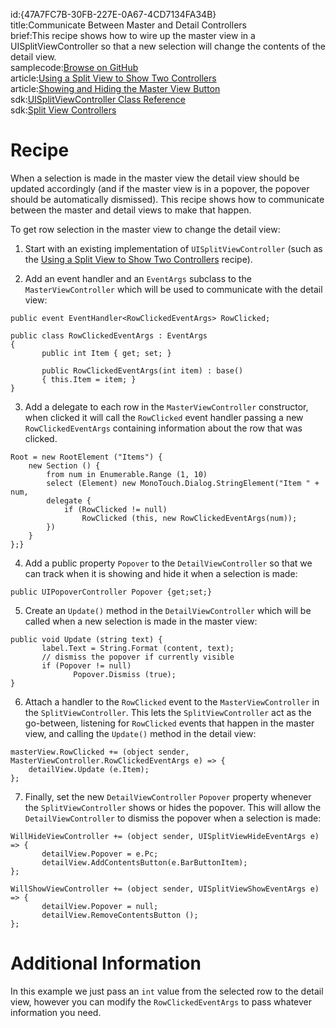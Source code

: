 id:{47A7FC7B-30FB-227E-0A67-4CD7134FA34B}  
title:Communicate Between Master and Detail Controllers  
brief:This recipe shows how to wire up the master view in a UISplitViewController so that a new selection will change the contents of the detail view.  
samplecode:[Browse on GitHub](https://github.com/xamarin/recipes/tree/master/ios/content_controls/split_view/communicate_between_master_and_detail_controllers)  
article:[Using a Split View to Show Two Controllers](/recipes/ios/content_controls/split_view/use_split_view_to_show_two_controllers)  
article:[Showing and Hiding the Master View Button](/recipes/ios/content_controls/split_view/show_and_hide_the_master_view_button)  
sdk:[UISplitViewController Class Reference](https://developer.apple.com/library/ios/#documentation/UIKit/Reference/UISplitViewController_class/Reference/Reference.html)  
sdk:[Split View Controllers](https://developer.apple.com/library/ios/#documentation/WindowsViews/Conceptual/ViewControllerCatalog/Chapters/SplitViewControllers.html)  

<a name="Recipe" class="injected"></a>


# Recipe

When a selection is made in the master view the detail view should be updated
accordingly (and if the master view is in a popover, the popover should be
automatically dismissed). This recipe shows how to communicate between the
master and detail views to make that happen.

To get row selection in the master view to change the detail view:

<ol start="1">
  <li>Start with an existing implementation of <code>UISplitViewController</code> (such as the <a href="http://developer.xamarin.com/recipes/ios/content_controls/split_view/use_split_view_to_show_two_controllers/">Using a Split View to Show Two Controllers</a> recipe).</li>
</ol>
<ol start="2">
  <li>Add an event handler and an <code>EventArgs</code> subclass to the <code>MasterViewController</code> which will be used to communicate with the detail view:</li>
</ol>


```
public event EventHandler<RowClickedEventArgs> RowClicked;

public class RowClickedEventArgs : EventArgs
{
       public int Item { get; set; }

       public RowClickedEventArgs(int item) : base()
       { this.Item = item; }
}
```

<ol start="3">
  <li>Add a delegate to each row in the <code>MasterViewController</code> constructor, when clicked it will call the <code>RowClicked</code> event handler passing a new <code>RowClickedEventArgs</code> containing information about the row that was clicked.</li>
</ol>


```
Root = new RootElement ("Items") {
    new Section () {
        from num in Enumerable.Range (1, 10)
        select (Element) new MonoTouch.Dialog.StringElement("Item " + num,
        delegate {
            if (RowClicked != null)
                RowClicked (this, new RowClickedEventArgs(num));
        })
    }
};}
```

<ol start="4">
  <li>Add a public property <code>Popover</code> to the <code>DetailViewController</code> so that we can track when it is showing and hide it when a selection is made:</li>
</ol>


```
public UIPopoverController Popover {get;set;}
```

<ol start="5">
  <li>Create an <code>Update()</code> method in the <code>DetailViewController</code> which will be called when a new selection is made in the master view:</li>
</ol>




```
public void Update (string text) {
       label.Text = String.Format (content, text);
       // dismiss the popover if currently visible
       if (Popover != null)
              Popover.Dismiss (true);
}
```

<ol start="6">
  <li>Attach a handler to the <code>RowClicked</code> event to the <code>MasterViewController</code> in the <code>SplitViewController</code>. This lets the <code>SplitViewController</code> act as the go-between, listening for <code>RowClicked</code> events that happen in the master view, and calling the <code>Update()</code> method in the detail view:</li>
</ol>


```
masterView.RowClicked += (object sender, MasterViewController.RowClickedEventArgs e) => {
    detailView.Update (e.Item);
};
```

<ol start="7">
  <li>Finally, set the new <code>DetailViewController</code> <code>Popover</code> property whenever the <code>SplitViewController</code> shows or hides the popover. This will allow the <code>DetailViewController</code> to dismiss the popover when a selection is made: </li>
</ol>


```
WillHideViewController += (object sender, UISplitViewHideEventArgs e) => {
       detailView.Popover = e.Pc;
       detailView.AddContentsButton(e.BarButtonItem);
};

WillShowViewController += (object sender, UISplitViewShowEventArgs e) => {
       detailView.Popover = null;
       detailView.RemoveContentsButton ();
};
```

 <a name="Additional_Information" class="injected"></a>


# Additional Information

In this example we just pass an <code>int</code> value from the selected row to the detail view, however you can modify the <code>RowClickedEventArgs</code> to pass whatever
information you need.
